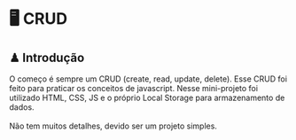 # 🖥 CRUD 
## ♟ Introdução
O começo é sempre um CRUD (create, read, update, delete). Esse CRUD foi feito para praticar os conceitos de javascript. Nesse mini-projeto foi utilizado HTML, CSS, JS e o próprio Local Storage para armazenamento de dados. <br><br> 
Não tem muitos detalhes, devido ser um projeto simples.
